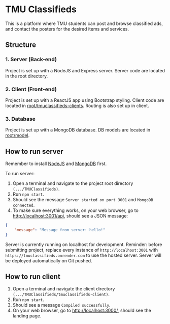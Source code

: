 # TMU Classifieds

This is a platform where TMU students can post and browse classified ads, and contact the posters for the desired items and services.

## Structure

### 1. Server (Back-end)

Project is set up with a NodeJS and Express server. Server code are located in the root directory.

### 2. Client (Front-end)

Project is set up with a ReactJS app using Bootstrap styling. Client code are located in [root/tmuclassifieds-clients](https://github.com/CPS630W24-Group8/TMUClassifieds/tree/main/tmuclassifieds-client). Routing is also set up in client.

### 3. Database

Project is set up with a MongoDB database. DB models are located in [root/model](https://github.com/CPS630W24-Group8/TMUClassifieds/tree/main/model).

## How to run server

Remember to install [NodeJS](https://nodejs.org/en) and [MongoDB](https://www.mongodb.com/try/download/community) first.

To run server:

1. Open a terminal and navigate to the project root directory `(.../TMUClassifieds)`.
2. Run `npm start`.
3. Should see the message `Server started on port 3001` and `MongoDB connected`.
4. To make sure everything works, on your web browser, go to <http://localhost:3001/api>, should see a JSON message:

``` JSON
{
    "message": "Message from server: hello!"
}
```

Server is currently running on localhost for development. Reminder: before submitting project, replace every instance of `http://localhost:3001` with `https://tmuclassifieds.onrender.com` to use the hosted server. Server will be deployed automatically on Git pushed.

## How to run client

1. Open a terminal and navigate the client directory `(.../TMUClassifieds/tmuclassifieds-client)`.
2. Run `npm start`.
3. Should see a message `Compiled successfully`.
4. On your web browser, go to <http://localhost:3000/>, should see the landing page.
